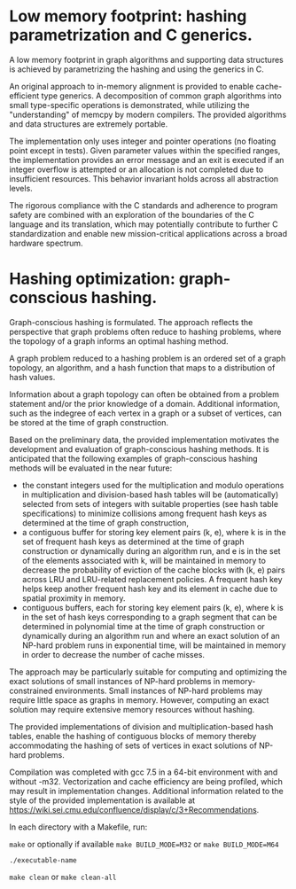 # Low memory footprint: hashing parametrization and C generics.

A low memory footprint in graph algorithms and supporting data structures is achieved by parametrizing the hashing and using the generics in C.

An original approach to in-memory alignment is provided to enable cache-efficient type generics. A decomposition of common graph algorithms into small type-specific operations is demonstrated, while utilizing the "understanding" of memcpy by modern compilers. The provided algorithms and data structures are extremely portable.

The implementation only uses integer and pointer operations (no floating point except in tests). Given parameter values within the specified ranges, the implementation provides an error message and an exit is executed if an integer overflow is attempted or an allocation is not completed due to insufficient resources. This behavior invariant holds across all abstraction levels.

The rigorous compliance with the C standards and adherence to program safety are combined with an exploration of the boundaries of the C language and its translation, which may potentially contribute to further C standardization and enable new mission-critical applications across a broad hardware spectrum.

# Hashing optimization: graph-conscious hashing.

Graph-conscious hashing is formulated. The approach reflects the perspective that graph problems often reduce to hashing problems, where the topology of a graph informs an optimal hashing method.

A graph problem reduced to a hashing problem is an ordered set of a graph topology, an algorithm, and a hash function that maps to a distribution of hash values. 

Information about a graph topology can often be obtained from a problem statement and/or the prior knowledge of a domain. Additional information, such as the indegree of each vertex in a graph or a subset of vertices, can be stored at the time of graph construction. 

Based on the preliminary data, the provided implementation motivates the development and evaluation of graph-conscious hashing methods. It is anticipated that the following examples of graph-conscious hashing methods will be evaluated in the near future:

- the constant integers used for the multiplication and modulo operations in multiplication and division-based hash tables will be (automatically) selected from sets of integers with suitable properties (see hash table specifications) to minimize collisions among frequent hash keys as determined at the time of graph construction,
- a contiguous buffer for storing key element pairs (k, e), where k is in the set of frequent hash keys as determined at the time of graph construction or dynamically during an algorithm run, and e is in the set of the elements associated with k, will be maintained in memory to decrease the probability of eviction of the cache blocks with (k, e) pairs across LRU and LRU-related replacement policies. A frequent hash key helps keep another frequent hash key and its element in cache due to spatial proximity in memory.
- contiguous buffers, each for storing key element pairs (k, e), where k is in the set of hash keys corresponding to a graph segment that can be determined in polynomial time at the time of graph construction or dynamically during an algorithm run and where an exact solution of an NP-hard problem runs in exponential time, will be maintained in memory in order to decrease the number of cache misses.

The approach may be particularly suitable for computing and optimizing the exact solutions of small instances of NP-hard problems in memory-constrained environments. Small instances of NP-hard problems may require little space as graphs in memory. However, computing an exact solution may require extensive memory resources without hashing. 

The provided implementations of division and multiplication-based hash tables, enable the hashing of contiguous blocks of memory thereby accommodating the hashing of sets of vertices in exact solutions of NP-hard problems.

Compilation was completed with gcc 7.5 in a 64-bit environment with and without -m32. Vectorization and cache efficiency are being profiled, which may result in implementation changes. Additional information related to the style of the provided implementation is available at https://wiki.sei.cmu.edu/confluence/display/c/3+Recommendations.

In each directory with a Makefile, run:

`make` or optionally if available `make BUILD_MODE=M32` or `make BUILD_MODE=M64`

`./executable-name`

`make clean` or `make clean-all`

